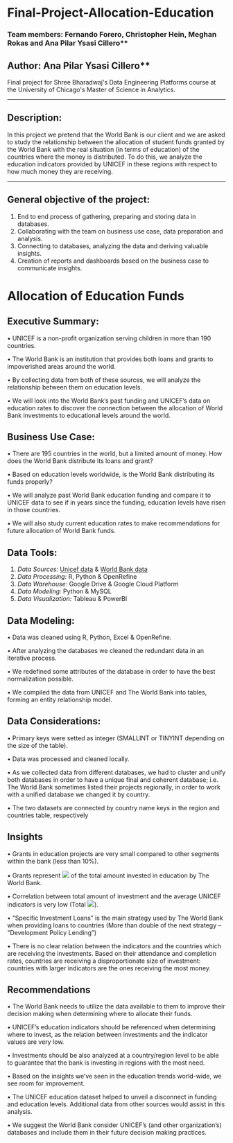 # Final-Project-Allocation-Education

### Team members: Fernando Forero, Christopher Hein, Meghan Rokas and Ana Pilar Ysasi Cillero**

## Author: Ana Pilar Ysasi Cillero**

Final project for Shree Bharadwaj's Data Engineering Platforms course at the University of Chicago's Master of Science in Analytics.

---
## Description:

In this project we pretend that the World Bank is our client and we are asked to study the relationship between the allocation of student funds granted by the World Bank with the real situation (in terms of education) of the countries where the money is distributed. To do this, we analyze the education indicators provided by UNICEF in these regions with respect to how much money they are receiving.

---

## General objective of the project:
1. End to end process of gathering, preparing and storing data in databases.
2. Collaborating with the team on business use case, data preparation and analysis.
3. Connecting to databases, analyzing the data and deriving valuable insights.
4. Creation of reports and dashboards based on the business case to communicate insights.

# Allocation of Education Funds
## Executive Summary:
• UNICEF is a non-profit organization serving children in more than 190 countries.

• The World Bank is an institution that provides both loans and grants to impoverished areas around the world.

• By collecting data from both of these sources, we will analyze the relationship between them on education levels.

• We will look into the World Bank’s past funding and UNICEF’s data on education rates to discover the connection between the allocation of World Bank investments to educational levels around the world.

## Business Use Case:
• There are 195 countries in the world, but a limited amount of money. How does the World Bank distribute its loans and grant? 

• Based on education levels worldwide, is the World Bank distributing its funds properly?

• We will analyze past World Bank education funding and compare it to UNICEF data to see if in years since the funding, education levels have risen in those countries.

• We will also study current education rates to make recommendations for future allocation of World Bank funds.

## Data Tools:
1. *Data Sources:* [Unicef data](https://data.unicef.org/dv_index/) & [World Bank data](https://projects.worldbank.org/en/projects-operations/projects-list)
2. *Data Processing:* R, Python & OpenRefine
3. *Data Warehouse:* Google Drive & Google Cloud Platform
4. *Data Modeling:* Python & MySQL
5. *Data Visualization:* Tableau & PowerBI

## Data Modeling:
• Data was cleaned using R, Python, Excel & OpenRefine.

• After analyzing the databases we cleaned the redundant data in an iterative process.

• We redefined some attributes of the database in order to have the best normalization possible.

• We compiled the data from UNICEF and The World Bank into tables, forming an entity relationship model.

## Data Considerations:
• Primary keys were setted as integer (SMALLINT or TINYINT depending on the size of the table).

• Data was processed and cleaned locally.

• As we collected data from different databases, we had to cluster and unify both databases in order to have a unique final and coherent database; i.e. The World Bank sometimes listed their projects regionally, in order to work with a unified database we changed it by country.

• The two datasets are connected by country name keys in the region and countries table, respectively

## Insights
• Grants in education projects are very small compared to other segments within the bank (less than 10%).

• Grants represent <img src="https://render.githubusercontent.com/render/math?math=4 \%"> of the total amount invested in education by The World Bank.

• Correlation between total amount of investment and the average UNICEF indicators is very low (Total <img src="https://render.githubusercontent.com/render/math?math=R^2 = 0.04">).

• “Specific Investment Loans” is the main strategy used by The World Bank when providing loans to countries (More than double of the next strategy – “Development Policy Lending”)

• There is no clear relation between the indicators and the countries which are receiving the investments. Based on their attendance and completion rates, countries are receiving a disproportionate size of investment: countries with larger indicators are the ones receiving the most money.

## Recommendations
• The World Bank needs to utilize the data available to them to improve their decision making when determining where to allocate their funds.

• UNICEF’s education indicators should be referenced when determining where to invest, as the relation between investments and the indicator values are very low.

• Investments should be also analyzed at a country/region level to be able to guarantee that the bank is investing in regions with the most need. 

•  Based on the insights we’ve seen in the education trends world-wide, we see room for improvement. 

•  The UNICEF education dataset helped to unveil a disconnect in funding and education levels. Additional data from other sources would assist in this analysis.

•  We suggest the World Bank consider UNICEF’s (and other organization’s) databases and include them in their future decision making practices.
